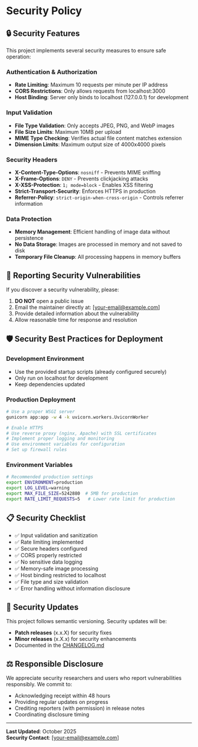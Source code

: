 # Security Policy

## 🔒 Security Features

This project implements several security measures to ensure safe operation:

### Authentication & Authorization
- **Rate Limiting**: Maximum 10 requests per minute per IP address
- **CORS Restrictions**: Only allows requests from localhost:3000
- **Host Binding**: Server only binds to localhost (127.0.0.1) for development

### Input Validation
- **File Type Validation**: Only accepts JPEG, PNG, and WebP images
- **File Size Limits**: Maximum 10MB per upload
- **MIME Type Checking**: Verifies actual file content matches extension
- **Dimension Limits**: Maximum output size of 4000x4000 pixels

### Security Headers
- **X-Content-Type-Options**: `nosniff` - Prevents MIME sniffing
- **X-Frame-Options**: `DENY` - Prevents clickjacking attacks
- **X-XSS-Protection**: `1; mode=block` - Enables XSS filtering
- **Strict-Transport-Security**: Enforces HTTPS in production
- **Referrer-Policy**: `strict-origin-when-cross-origin` - Controls referrer information

### Data Protection
- **Memory Management**: Efficient handling of image data without persistence
- **No Data Storage**: Images are processed in memory and not saved to disk
- **Temporary File Cleanup**: All processing happens in memory buffers

## 🚨 Reporting Security Vulnerabilities

If you discover a security vulnerability, please:

1. **DO NOT** open a public issue
2. Email the maintainer directly at: [your-email@example.com]
3. Provide detailed information about the vulnerability
4. Allow reasonable time for response and resolution

## 🛡️ Security Best Practices for Deployment

### Development Environment
- Use the provided startup scripts (already configured securely)
- Only run on localhost for development
- Keep dependencies updated

### Production Deployment
```bash
# Use a proper WSGI server
gunicorn app:app -w 4 -k uvicorn.workers.UvicornWorker

# Enable HTTPS
# Use reverse proxy (nginx, Apache) with SSL certificates
# Implement proper logging and monitoring
# Use environment variables for configuration
# Set up firewall rules
```

### Environment Variables
```bash
# Recommended production settings
export ENVIRONMENT=production
export LOG_LEVEL=warning
export MAX_FILE_SIZE=5242880  # 5MB for production
export RATE_LIMIT_REQUESTS=5   # Lower rate limit for production
```

## 📋 Security Checklist

- ✅ Input validation and sanitization
- ✅ Rate limiting implemented
- ✅ Secure headers configured
- ✅ CORS properly restricted
- ✅ No sensitive data logging
- ✅ Memory-safe image processing
- ✅ Host binding restricted to localhost
- ✅ File type and size validation
- ✅ Error handling without information disclosure

## 🔄 Security Updates

This project follows semantic versioning. Security updates will be:
- **Patch releases** (x.x.X) for security fixes
- **Minor releases** (x.X.x) for security enhancements
- Documented in the [CHANGELOG.md](CHANGELOG.md)

## ⚖️ Responsible Disclosure

We appreciate security researchers and users who report vulnerabilities responsibly. We commit to:
- Acknowledging receipt within 48 hours
- Providing regular updates on progress
- Crediting reporters (with permission) in release notes
- Coordinating disclosure timing

---

**Last Updated**: October 2025  
**Security Contact**: [your-email@example.com]
